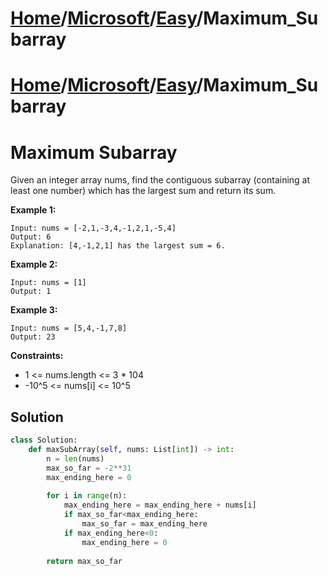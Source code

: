 # [Home](./../../..)/[Microsoft](./../..)/[Easy](./..)/Maximum_Subarray
# [Home](./../../..)/[Microsoft](./../..)/[Easy](./..)/Maximum_Subarray
<h1>Maximum Subarray</h1>

<p>
Given an integer array nums, find the contiguous subarray (containing at least one number) which has the largest sum and return its sum.

</p>

<b>Example 1:</b>

    Input: nums = [-2,1,-3,4,-1,2,1,-5,4]
    Output: 6
    Explanation: [4,-1,2,1] has the largest sum = 6.
    
<b>Example 2:</b>

    Input: nums = [1]
    Output: 1
    
<b>Example 3:</b>

    Input: nums = [5,4,-1,7,8]
    Output: 23

<b>Constraints:</b>

- 1 <= nums.length <= 3 * 104
- -10^5 <= nums[i] <= 10^5

<h2>Solution</h2>

```python
class Solution:
    def maxSubArray(self, nums: List[int]) -> int:
        n = len(nums)
        max_so_far = -2**31
        max_ending_here = 0
        
        for i in range(n):
            max_ending_here = max_ending_here + nums[i]
            if max_so_far<max_ending_here:
                max_so_far = max_ending_here
            if max_ending_here<0:
                max_ending_here = 0
        
        return max_so_far
```
